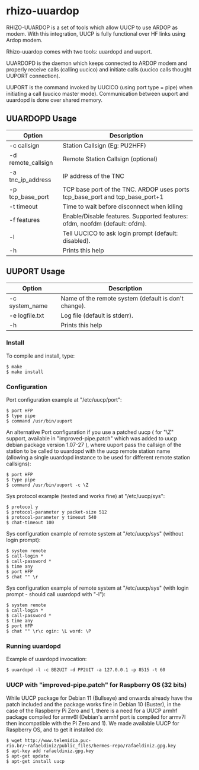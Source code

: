 # rhizo-uuardop
RHIZO-UUARDOP is a set of tools which allow UUCP to use ARDOP as modem. With
this integration, UUCP is fully functional over HF links using Ardop modem.

Rhizo-uuardop comes with two tools: uuardopd and uuport.

UUARDOPD is the daemon which keeps connected to ARDOP modem and properly
 receive calls (calling uucico) and initiate calls (uucico calls thought
 UUPORT connection).

UUPORT is the command invoked by UUCICO (using port type = pipe) when
initiating a call (uucico master mode). Communication between uuport and uuardopd is done over shared memory.

## UUARDOPD Usage

| Option | Description |
| --- | --- |
| -c callsign | Station Callsign (Eg: PU2HFF) |
| -d remote_callsign | Remote Station Callsign (optional) |
| -a tnc_ip_address | IP address of the TNC |
| -p tcp_base_port | TCP base port of the TNC. ARDOP uses ports tcp_base_port and tcp_base_port+1 |
| -t timeout | Time to wait before disconnect when idling |
| -f features | Enable/Disable features. Supported features: ofdm, noofdm (default: ofdm).|
| -l | Tell UUCICO to ask login prompt (default: disabled). |
| -h | Prints this help |


## UUPORT Usage

| Option | Description |
| --- | --- |
| -c system_name | Name of the remote system (default is don't change). |
| -e logfile.txt | Log file (default is stderr). |
| -h | Prints this help |

### Install

To compile and install, type:

    $ make
    $ make install

### Configuration

Port configuration example at "/etc/uucp/port":

    $ port HFP
    $ type pipe
    $ command /usr/bin/uuport

An alternative Port configuration if you use a patched uucp ( for "\Z"
support, available in "improved-pipe.patch" which was added to uucp debian 
package version 1.07-27 ), where uuport pass
the callsign of the station to be called to uuardopd with the uucp remote
station name (allowing a single uuardopd instance to be used for different
remote station callsigns):

    $ port HFP
    $ type pipe
    $ command /usr/bin/uuport -c \Z

Sys protocol example (tested and works fine) at "/etc/uucp/sys":

    $ protocol y
    $ protocol-parameter y packet-size 512
    $ protocol-parameter y timeout 540
    $ chat-timeout 100

Sys configuration example of remote system at "/etc/uucp/sys" (without login prompt):

    $ system remote
    $ call-login *
    $ call-password *
    $ time any
    $ port HFP
    $ chat "" \r

 Sys configuration example of remote system at "/etc/uucp/sys" (with login prompt - should call uuardopd with "-l"):

    $ system remote
    $ call-login *
    $ call-password *
    $ time any
    $ port HFP
    $ chat "" \r\c ogin: \L word: \P

### Running uuardopd

Example of uuardopd invocation:

    $ uuardopd -l -c BB2UIT -d PP2UIT -a 127.0.0.1 -p 8515 -t 60

### UUCP with "improved-pipe.patch" for Raspberry OS (32 bits)

While UUCP package for Debian 11 (Bullseye) and onwards already have the patch included and the package works fine in Debian 10 (Buster), in the case of the Raspberry Pi Zero and 1, there is a need for a UUCP armhf package compiled for armv6l (Debian's armhf port is compiled for armv7l then incompatible with the Pi Zero and 1). We made available UUCP for Raspberry OS, and to get it installed do:

    $ wget http://www.telemidia.puc-rio.br/~rafaeldiniz/public_files/hermes-repo/rafaeldiniz.gpg.key
    $ apt-key add rafaeldiniz.gpg.key
    $ apt-get update
    $ apt-get install uucp

